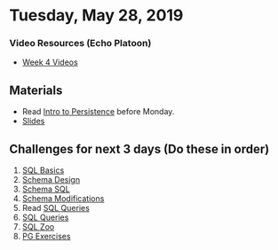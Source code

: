 Tuesday, May 28, 2019
=====================
### Video Resources (Echo Platoon)
- [Week 4 Videos](https://www.youtube.com/watch?v=ra2IXfFlZK8&list=PLu0CiQ7bzwERLJOhwkQA9vQKpsw_McWCb)

## Materials 
* Read [Intro to Persistence](readings/persistence-intro.md) before Monday.
* [Slides](https://docs.google.com/a/natedelage.com/presentation/d/1834tfN6g9gvl2t0JDQY2RPMCIAnvN08Wrd-bO-usruQ/edit?usp=sharing)

## Challenges for next 3 days (Do these in order)
1. [SQL Basics](https://github.com/indiaplatoon/sql-basics)
2. [Schema Design](https://github.com/indiaplatoon/schema-design)
3. [Schema SQL](https://github.com/indiaplatoon/schema-sql)
4. [Schema Modifications](https://github.com/indiaplatoon/schema-modifications)
5. Read [SQL Queries](readings/sql-queries.md)
6. [SQL Queries](https://github.com/indiaplatoon/sql-queries)
7. [SQL Zoo](http://sqlzoo.net/)
8. [PG Exercises](https://pgexercises.com/)